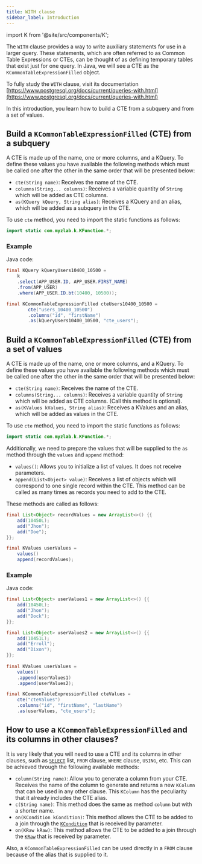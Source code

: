 ```yaml
---
title: WITH clause
sidebar_label: Introduction
---
```


import K from '@site/src/components/K';

The `WITH` clause provides a way to write auxiliary statements for use in a larger query. These statements, which are often referred to as Common Table Expressions or CTEs, can be thought of as defining temporary tables that exist just for one query. In Java, we will see a CTE as the `KCommonTableExpressionFilled` object.

To fully study the `WITH` clause, visit its documentation [https://www.postgresql.org/docs/current/queries-with.html](https://www.postgresql.org/docs/current/queries-with.html)

In this introduction, you learn how to build a CTE from a subquery and from a set of values.

## Build a `KCommonTableExpressionFilled` (CTE) from a subquery

A CTE is made up of the name, one or more columns, and a KQuery. To define these values you have available the following methods which must be called one after the other in the same order that will be presented below:

- `cte(String name)`: Receives the name of the CTE.
- `columns(String... columns)`: Receives a variable quantity of `String` which will be added as CTE columns.
- `as(KQuery kQuery, String alias)`: Receives a KQuery and an alias, which will be added as a subquery in the CTE.

To use `cte` method, you need to import the static functions as follows:

```java
import static com.myzlab.k.KFunction.*;
```

### Example

Java code:

```java
final KQuery kQueryUsers10400_10500 =
    k
    .select(APP_USER.ID, APP_USER.FIRST_NAME)
    .from(APP_USER)
    .where(APP_USER.ID.bt(10400, 10500));

final KCommonTableExpressionFilled cteUsers10400_10500 = 
        cte("users_10400_10500")
        .columns("id", "firstName")
        .as(kQueryUsers10400_10500, "cte_users");
```

## Build a `KCommonTableExpressionFilled` (CTE) from a set of values

A CTE is made up of the name, one or more columns, and a KQuery. To define these values you have available the following methods which must be called one after the other in the same order that will be presented below:

- `cte(String name)`: Receives the name of the CTE.
- `columns(String... columns)`: Receives a variable quantity of `String` which will be added as CTE columns. (Call this method is optional).
- `as(KValues kValues, String alias)`: Receives a KValues and an alias, which will be added as values in the CTE.

To use `cte` method, you need to import the static functions as follows:

```java
import static com.myzlab.k.KFunction.*;
```

Additionally, we need to prepare the values that will be supplied to the `as` method through the `values` and `append` method:

- `values()`: Allows you to initialize a list of values. It does not receive parameters.
- `append(List<Object> value)`: Receives a list of objects which will correspond to one single record within the CTE. This method can be called as many times as records you need to add to the CTE.

These methods are called as follows:

```java
final List<Object> recordValues = new ArrayList<>() {{
    add(10450L);
    add("Jhon");
    add("Doe");
}};

final KValues userValues =
    values()
    append(recordValues);
```

### Example

Java code:

```java
final List<Object> userValues1 = new ArrayList<>() {{
    add(10450L);
    add("Jhon");
    add("Dock");
}};

final List<Object> userValues2 = new ArrayList<>() {{
    add(10451L);
    add("Erroll");
    add("Dixon");
}};
    
final KValues userValues = 
    values()
    .append(userValues1)
    .append(userValues2);

final KCommonTableExpressionFilled cteValues = 
    cte("cteValues")
    .columns("id", "firstName", "lastName")
    .as(userValues, "cte_users");
```

## How to use a `KCommonTableExpressionFilled` and its columns in other clauses?

It is very likely that you will need to use a CTE and its columns in other clauses, such as [`SELECT`](/docs/select-statement/select/introduction) list, `FROM` clause, `WHERE` clause, `USING`, etc. This can be achieved through the following available methods:

- `column(String name)`: Allow you to generate a column from your CTE. Receives the name of the column to generate and returns a new `KColumn` that can be used in any other clause. This `KColumn` has the peculiarity that it already includes the CTE alias.
- `c(String name)`: This method does the same as method `column` but with a shorter name.
- `on(KCondition kCondition)`: This method allows the CTE to be added to a join through the [`KCondition`](/docs/kcondition/introduction) that is received by parameter.
- `on(KRaw kRaw)`: This method allows the CTE to be added to a join through the [`KRaw`](/docs/select-statement/select/introduction#7-kraw) that is received by parameter.

Also, a `KCommonTableExpressionFilled` can be used directly in a `FROM` clause because of the alias that is supplied to it.